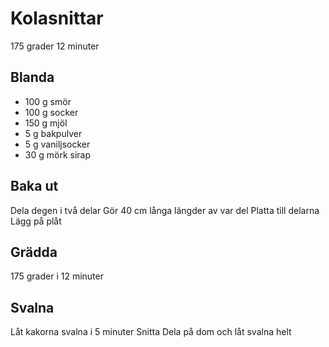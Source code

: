 # Kolasnittar
175 grader 12 minuter

## Blanda
* 100 g smör
* 100 g socker
* 150 g mjöl
* 5 g bakpulver
* 5 g vaniljsocker
* 30 g mörk sirap

## Baka ut
Dela degen i två delar
Gör 40 cm långa längder av var del
Platta till delarna
Lägg på plåt

## Grädda
175 grader i 12 minuter

## Svalna
Låt kakorna svalna i 5 minuter
Snitta Dela på dom och låt svalna helt
